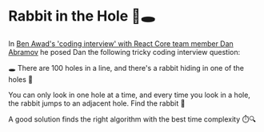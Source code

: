 # Rabbit in the Hole 🐇🕳️

In [Ben Awad's 'coding interview' with React Core team member Dan Abramov](https://www.youtube.com/watch?v=XEt09iK8IXs?t=1265) he posed Dan the following tricky coding interview question:

🕳️ There are 100 holes in a line, and there's a rabbit hiding in one of the holes 🐰

You can only look in one hole at a time, and every time you look in a hole, the rabbit jumps to an adjacent hole. Find the rabbit 🐇

A good solution finds the right algorithm with the best time complexity ⏱️🔍
